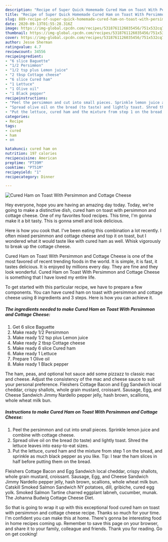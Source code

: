 ```yaml
---
description: "Recipe of Super Quick Homemade Cured Ham on Toast With Persimmon and Cottage Cheese"
title: "Recipe of Super Quick Homemade Cured Ham on Toast With Persimmon and Cottage Cheese"
slug: 889-recipe-of-super-quick-homemade-cured-ham-on-toast-with-persimmon-and-cottage-cheese
date: 2020-09-13T01:55:28.316Z
image: https://img-global.cpcdn.com/recipes/5318761126035456/751x532cq70/cured-ham-on-toast-with-persimmon-and-cottage-cheese-recipe-main-photo.jpg
thumbnail: https://img-global.cpcdn.com/recipes/5318761126035456/751x532cq70/cured-ham-on-toast-with-persimmon-and-cottage-cheese-recipe-main-photo.jpg
cover: https://img-global.cpcdn.com/recipes/5318761126035456/751x532cq70/cured-ham-on-toast-with-persimmon-and-cottage-cheese-recipe-main-photo.jpg
author: Jesse Sherman
ratingvalue: 4.7
reviewcount: 34556
recipeingredient:
- "6 slice Baguette"
- "1/2 Persimmon"
- "1/2 tsp plus Lemon juice"
- "2 tbsp Cottage cheese"
- "6 slice Cured ham"
- "1 Lettuce"
- "1 Olive oil"
- "1 Black pepper"
recipeinstructions:
- "Peel the persimmon and cut into small pieces. Sprinkle lemon juice and combine with cottage cheese."
- "Spread olive oil on the bread (to taste) and lightly toast. Shred the lettuce leaves into easy-to-eat sizes."
- "Put the lettuce, cured ham and the mixture from step 1 on the bread, and sprinkle as much black pepper as you like. Tip: I tear the ham slices in half before putting them on the bread."
categories:
- Recipe
tags:
- cured
- ham
- on

katakunci: cured ham on 
nutrition: 197 calories
recipecuisine: American
preptime: "PT39M"
cooktime: "PT51M"
recipeyield: "1"
recipecategory: Dinner

---
```



![Cured Ham on Toast With Persimmon and Cottage Cheese](https://img-global.cpcdn.com/recipes/5318761126035456/751x532cq70/cured-ham-on-toast-with-persimmon-and-cottage-cheese-recipe-main-photo.jpg)

Hey everyone, hope you are having an amazing day today. Today, we're going to make a distinctive dish, cured ham on toast with persimmon and cottage cheese. One of my favorites food recipes. This time, I'm gonna make it a bit tasty. This is gonna smell and look delicious.

Here is how you cook that. I&#39;ve been eating this combination a lot recently. I often mixed persimmon and cottage cheese and top it on toast, but I wondered what it would taste like with cured ham as well. Whisk vigorously to break up the cottage cheese.

Cured Ham on Toast With Persimmon and Cottage Cheese is one of the most favored of recent trending foods in the world. It is simple, it is fast, it tastes delicious. It is enjoyed by millions every day. They are fine and they look wonderful. Cured Ham on Toast With Persimmon and Cottage Cheese is something that I have loved my entire life.


To get started with this particular recipe, we have to prepare a few components. You can have cured ham on toast with persimmon and cottage cheese using 8 ingredients and 3 steps. Here is how you can achieve it.

<!--inarticleads1-->

##### The ingredients needed to make Cured Ham on Toast With Persimmon and Cottage Cheese:

1. Get 6 slice Baguette
1. Make ready 1/2 Persimmon
1. Make ready 1/2 tsp plus Lemon juice
1. Make ready 2 tbsp Cottage cheese
1. Make ready 6 slice Cured ham
1. Make ready 1 Lettuce
1. Prepare 1 Olive oil
1. Make ready 1 Black pepper


The ham, peas, and optional hot sauce add some pizzazz to classic mac and cheese. Adjust the consistency of the mac and cheese sauce to suit your personal preference. Fleishers Cottage Bacon and Egg Sandwich local cheddar, crispy shallots, whole grain mustard, croissant. Sausage, Egg, and Cheese Sandwich Jimmy Nardello pepper jelly, hash brown, scallions, whole wheat milk bun. 

<!--inarticleads2-->

##### Instructions to make Cured Ham on Toast With Persimmon and Cottage Cheese:

1. Peel the persimmon and cut into small pieces. Sprinkle lemon juice and combine with cottage cheese.
1. Spread olive oil on the bread (to taste) and lightly toast. Shred the lettuce leaves into easy-to-eat sizes.
1. Put the lettuce, cured ham and the mixture from step 1 on the bread, and sprinkle as much black pepper as you like. Tip: I tear the ham slices in half before putting them on the bread.


Fleishers Cottage Bacon and Egg Sandwich local cheddar, crispy shallots, whole grain mustard, croissant. Sausage, Egg, and Cheese Sandwich Jimmy Nardello pepper jelly, hash brown, scallions, whole wheat milk bun. Catskill Smoked Salmon Sandwich NY potatoes, dill, gribiche, cured egg yolk. Smoked Salmon Tartine charred eggplant labneh, cucumber, munak. The Johanna Budwig Cottage Cheese Diet. 

So that is going to wrap it up with this exceptional food cured ham on toast with persimmon and cottage cheese recipe. Thanks so much for your time. I'm confident you can make this at home. There's gonna be interesting food in home recipes coming up. Remember to save this page on your browser, and share it to your family, colleague and friends. Thank you for reading. Go on get cooking!
